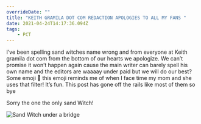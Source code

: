 ```yaml
---
overrideDate: ""
title: "KEITH GRAMILA DOT COM REDACTION APOLOGIES TO ALL MY FANS "
date: 2021-04-24T14:17:36.094Z
tags: 
    - PCT
---
```

I’ve been spelling sand witches name wrong and from everyone at Keith gramila dot com from the bottom of our hearts we apologize. We can’t promise it won’t happen again cause the main writer can barely spell his own name and the editors are waaaay under paid but we will do our best? Some emoji 🦁 this emoji reminds me of when I face time my mom and she uses that filter! It’s fun. This post has gone off the rails like most of them so bye



Sorry the one the only sand Witch!

![Sand Witch under a bridge](74e6c7f8-8b83-44e3-9a7d-118d070c6fbf.jpeg "Sand Witch with a sand Witch ")